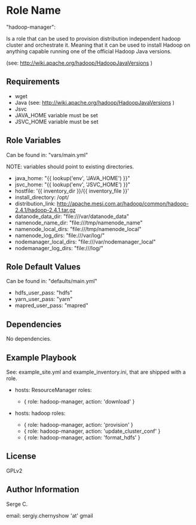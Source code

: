 Role Name
========

"hadoop-manager":

Is a role that can be used to provision distribution independent hadoop cluster and orchestrate it.
Meaning that it can be used to install Hadoop on anything capable running one of the official Hadoop Java versions.

(see: http://wiki.apache.org/hadoop/HadoopJavaVersions )


Requirements
------------

- wget
- Java (see: http://wiki.apache.org/hadoop/HadoopJavaVersions )
- Jsvc
- JAVA_HOME variable must be set
- JSVC_HOME variable must be set 

Role Variables
--------------

Can be found in: "vars/main.yml"

NOTE:
  variables should point to
  existing directories.

- java_home: "{{ lookup('env', 'JAVA_HOME')  }}"
- jsvc_home: "{{ lookup('env', 'JSVC_HOME')  }}"
- hostfile: '{{ inventory_dir }}/{{ inventory_file }}'
- install_directory: /opt/
- distribution_link: http://apache.mesi.com.ar/hadoop/common/hadoop-2.4.1/hadoop-2.4.1.tar.gz
- datanode_data_dir: "file:///var/datanode_data"
- namenode_name_dir: "file:///tmp/namenode_name"
- namenode_local_dirs: "file:///tmp/namenode_local"
- namenode_log_dirs: "file:///var/log/"
- nodemanager_local_dirs: "file:///var/nodemanager_local"
- nodemanager_log_dirs: "file:///log/"

Role Default Values
--------------

Can be found in: "defaults/main.yml"
  - hdfs_user_pass: "hdfs"
  - yarn_user_pass: "yarn"
  - mapred_user_pass: "mapred"

Dependencies
------------

No dependencies.

Example Playbook
-------------------------

See: 
example_site.yml and example_inventory.ini, that are shipped with a role.

- hosts: ResourceManager 
  roles: 
  - { role: hadoop-manager, action: 'download' }

- hosts: hadoop 
  roles:
  - { role: hadoop-manager, action: 'provision' }
  - { role: hadoop-manager, action: 'update_cluster_conf' }
  - { role: hadoop-manager, action: 'format_hdfs' }

License
-------

GPLv2

Author Information
------------------

Serge C.

email: sergiy.chernyshow 'at' gmail
